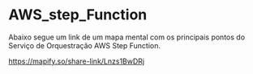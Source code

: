 # AWS_step_Function

Abaixo segue um link de um mapa mental com os principais pontos do Serviço de Orquestração AWS Step Function.

https://mapify.so/share-link/Lnzs1BwDRj


